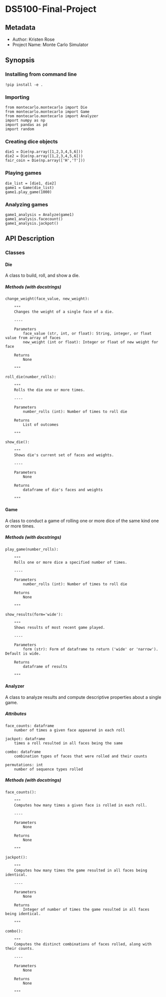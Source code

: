 # DS5100-Final-Project

Metadata
------
* Author: Kristen Rose
* Project Name: Monte Carlo Simulator

Synopsis
------

### Installing from command line

```
!pip install -e .
```

### Importing

```
from montecarlo.montecarlo import Die
from montecarlo.montecarlo import Game
from montecarlo.montecarlo import Analyzer
import numpy as np
import pandas as pd
import random
```

### Creating dice objects

```
die1 = Die(np.array([1,2,3,4,5,6]))
die2 = Die(np.array([1,2,3,4,5,6]))
fair_coin = Die(np.array(['H','T']))
```

### Playing games

```
die_list = [die1, die2]
game1 = Game(die_list)
game1.play_game(1000)
```

### Analyzing games

```
game1_analysis = Analyze(game1)
game1_analysis.facecount()
game1_analysis.jackpot()
```

API Description
------

### Classes

#### Die
     
A class to build, roll, and show a die.
    
##### Methods (with docstrings)

    change_weight(face_value, new_weight):
                
        """
        Changes the weight of a single face of a die.
        
        ----
        
        Parameters
            face_value (str, int, or float): String, integer, or float value from array of faces
            new_weight (int or float): Integer or float of new weight for face
            
        Returns
            None
        
        """
        
    roll_die(number_rolls):
       
        """
        Rolls the die one or more times.
        
        ----
        
        Parameters
            number_rolls (int): Number of times to roll die
            
        Returns
            List of outcomes
        
        """
        
    show_die():
        
        """
        Shows die's current set of faces and weights.
        
        ----
        
        Parameters
            None
            
        Returns
            dataframe of die's faces and weights
        
        """
        
#### Game

A class to conduct a game of rolling one or more dice of the same kind one or more times.
    
##### Methods (with docstrings)
    
    play_game(number_rolls):
        
        """
        Rolls one or more dice a specified number of times.
        
        ----
        
        Parameters
            number_rolls (int): Number of times to roll die
            
        Returns
            None
        
        """
        
    show_results(form='wide'):
        
        """
        Shows results of most recent game played.
        
        ----
        
        Parameters
            form (str): Form of dataframe to return ('wide' or 'narrow'). Default is wide. 
            
        Returns
            dataframe of results
        
        """
        
#### Analyzer

A class to analyze results and compute descriptive properties about a single game.
     
##### Attributes

    face_counts: dataframe
        number of times a given face appeared in each roll
    
    jackpot: dataframe
        times a roll resulted in all faces being the same
        
    combo: dataframe
        combination types of faces that were rolled and their counts
        
    permutations: int
        number of sequence types rolled
            
##### Methods (with docstrings)
    
    face_counts():
        
        """
        Computes how many times a given face is rolled in each roll.
        
        ----
        
        Parameters
            None
            
        Returns
            None
        
        """
        
    jackpot():
        
        """
        Computes how many times the game resulted in all faces being identical.
        
        ----
        
        Parameters
            None
            
        Returns
            Integer of number of times the game resulted in all faces being identical.
        
        """
        
    combo():
        
        """
        Computes the distinct combinations of faces rolled, along with their counts.
        
        ----
        
        Parameters
            None
            
        Returns
            None
        
        """


